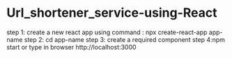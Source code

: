 # Url_shortener_service-using-React

step 1: create a new react app using command : npx create-react-app app-name
step 2: cd app-name
step 3: create a required component
step 4:npm start
   or
   type in browser  http://localhost:3000
